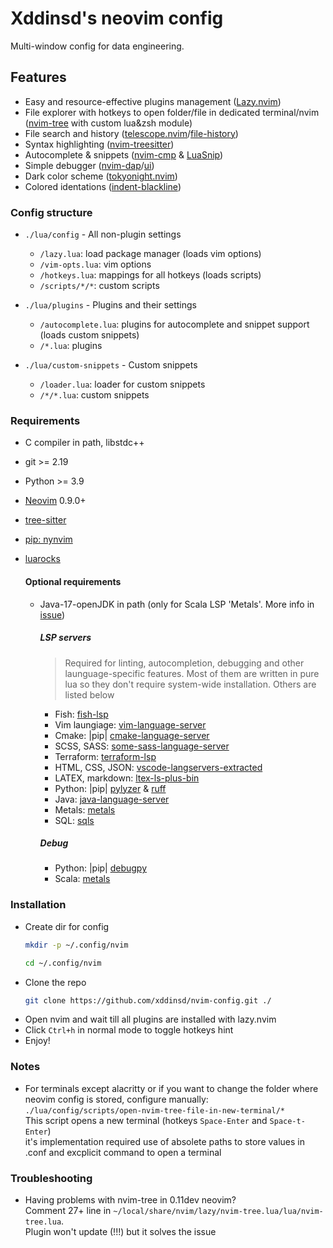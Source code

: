 # Xddinsd's neovim config

Multi-window config for data engineering.


## Features
* Easy and resource-effective plugins management                              ([Lazy.nvim](https://github.com/folke/lazy.nvim))
* File explorer with hotkeys to open folder/file in dedicated terminal/nvim   ([nvim-tree](https://github.com/nvim-tree/nvim-tree.lua) with custom lua&zsh module)
* File search and history                                                     ([telescope.nvim](https://github.com/nvim-telescope/telescope.nvim)/[file-history](https://github.com/dawsers/telescope-file-history.nvim))
* Syntax highlighting                                                         ([nvim-treesitter](https://github.com/nvim-treesitter/nvim-treesitter))
* Autocomplete & snippets                                                     ([nvim-cmp](https://github.com/hrsh7th/nvim-cmp) & [LuaSnip](https://github.com/L3MON4D3/LuaSnip))
* Simple debugger                                                             ([nvim-dap](https://github.com/mfussenegger/nvim-dap)/[ui](https://github.com/rcarriga/nvim-dap-ui))
* Dark color scheme                                                           ([tokyonight.nvim](https://github.com/folke/tokyonight.nvim))
* Colored identations                                                         ([indent-blackline](https://github.com/lukas-reineke/indent-blankline.nvim))

### Config structure

- `./lua/config` - All non-plugin settings
  - `/lazy.lua`:      load package manager (loads vim options)
  - `/vim-opts.lua`:  vim options
  - `/hotkeys.lua`:   mappings for all hotkeys (loads scripts) 
  - `/scripts/*/*`:   custom scripts

- `./lua/plugins` - Plugins and their settings
  - `/autocomplete.lua`: plugins for autocomplete and snippet support (loads custom snippets)
  - `/*.lua`:            plugins

- `./lua/custom-snippets` - Custom snippets
  - `/loader.lua`:       loader for custom snippets
  - `/*/*.lua`:          custom snippets
                

### Requirements
* C compiler in path, libstdc++
* git >= 2.19
* Python >= 3.9
* [Neovim](https://github.com/neovim/neovim) 0.9.0+
* [tree-sitter](https://github.com/tree-sitter/tree-sitter)
* [pip: nynvim](https://github.com/neovim/pynvim)
* [luarocks](https://github.com/luarocks/luarocks?tab=readme-ov-file)

  #### Optional requirements
  * Java-17-openJDK in path (only for Scala LSP 'Metals'. More info in [issue](https://github.com/scalameta/metals/issues/6952))
  
    ##### LSP servers
    > Required for linting, autocompletion, debugging and other launguage-specific features.
    > Most of them are written in pure lua so they don't require system-wide installation. Others are listed below 
    * Fish:                       [fish-lsp](https://github.com/ndonfris/fish-lsp)
    * Vim laungiage:              [vim-language-server](https://github.com/prabirshrestha/vim-lsp)
    * Cmake:                      |pip| [cmake-language-server](https://github.com/regen100/cmake-language-server)
    * SCSS, SASS:                 [some-sass-language-server](https://github.com/wkillerud/some-sass)
    * Terraform:                  [terraform-lsp](https://github.com/juliosueiras/terraform-lsp)
    * HTML, CSS, JSON:            [vscode-langservers-extracted](https://github.com/hrsh7th/vscode-langservers-extracted)
    * LATEX, markdown:            [ltex-ls-plus-bin](https://github.com/ltex-plus/ltex-ls-plus)
    * Python:                     |pip| [pylyzer](https://github.com/mtshiba/pylyzer) & [ruff](https://github.com/astral-sh/ruff)
    * Java:                       [java-language-server](https://github.com/georgewfraser/java-language-server)
    * Metals:                     [metals](https://github.com/scalameta/metals)
    * SQL:                        [sqls](https://github.com/sqls-server/sqls)
    
    ##### Debug
    * Python: |pip| [debugpy](https://github.com/microsoft/debugpy)
    * Scala:  [metals](https://github.com/scalameta/metals)

  
### Installation
- Create dir for config 
  ```bash
  mkdir -p ~/.config/nvim
  ```
  ```bash
  cd ~/.config/nvim
  ```
- Clone the repo
  ```bash
  git clone https://github.com/xddinsd/nvim-config.git ./
  ```
- Open nvim and wait till all plugins are installed with lazy.nvim
- Click `Ctrl+h` in normal mode to toggle hotkeys hint
- Enjoy!

### Notes 
- For terminals except alacritty or if you want to change the folder where neovim config is stored, configure manually:  \
    `./lua/config/scripts/open-nvim-tree-file-in-new-terminal/*`                                                         \
    This script opens a new terminal (hotkeys `Space-Enter` and `Space-t-Enter`)                                         \
    it's implementation required use of absolete paths to store values in .conf and excplicit command to open a terminal

### Troubleshooting
- Having problems with nvim-tree in 0.11dev neovim?                              \
  Comment 27+ line in `~/local/share/nvim/lazy/nvim-tree.lua/lua/nvim-tree.lua`. \
  Plugin won't update (!!!) but it solves the issue                              
